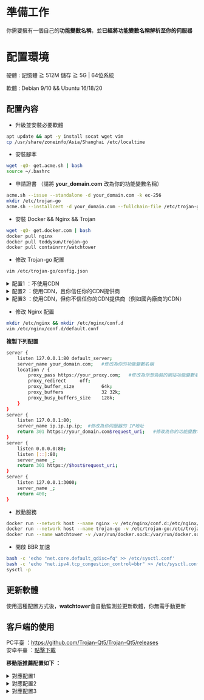 # 準備工作
你需要擁有一個自己的**功能變數名稱**，並**已經將功能變數名稱解析至你的伺服器**    
# 配置環境
硬體 : 記憶體 ≧ 512M 儲存 ≧ 5G | 64位系統			

軟體 : Debian 9/10 && Ubuntu 16/18/20
## 配置內容 
- 升級並安裝必要軟體   
```bash
apt update && apt -y install socat wget vim
cp /usr/share/zoneinfo/Asia/Shanghai /etc/localtime
```
- 安裝腳本 
```bash
wget -qO- get.acme.sh | bash 
source ~/.bashrc
```
- 申請證書 （請將 **your_domain.com** 改為你的功能變數名稱）  
```bash
acme.sh --issue --standalone -d your_domain.com -k ec-256
mkdir /etc/trojan-go
acme.sh --installcert -d your_domain.com --fullchain-file /etc/trojan-go/server.crt --key-file /etc/trojan-go/server.key --ecc
```
- 安裝 Docker && Nginx && Trojan     
```bash
wget -qO- get.docker.com | bash
docker pull nginx
docker pull teddysun/trojan-go
docker pull containrrr/watchtower
```
- 修改 Trojan-go 配置
```bash
vim /etc/trojan-go/config.json
```
<details>
<summary>配置1 ：不使用CDN</summary>

```bash
{
    "run_type": "server",
    "local_addr": "0.0.0.0",
    "local_port": 443,
    "remote_addr": "127.0.0.1",
    "remote_port": 80,
    "password": [
        "password0"  #修改為你設定的密碼
    ],
    "ssl": {
        "verify": true,
        "verify_hostname": true,
        "cert": "/etc/trojan-go/server.crt",
        "key": "/etc/trojan-go/server.key",
	"sni": "your_domain.com",    #修改為你的功能變數名稱
        "fallback_port": 3000 
    }
}
```
</details>

<details>
<summary>配置2 ：使用CDN，且你信任你的CDN提供商</summary>

```bash
{
    "run_type": "server",
    "local_addr": "0.0.0.0",
    "local_port": 443,
    "remote_addr": "127.0.0.1",
    "remote_port": 80,
    "password": [
        "password0"  #修改為你設定的密碼
    ],
    "ssl": {
        "verify": true,
        "verify_hostname": true,
        "cert": "/etc/trojan-go/server.crt",
        "key": "/etc/trojan-go/server.key",
	"sni": "your_domain.com",    #修改為你的功能變數名稱
        "fallback_port": 3000 
    },
    "websocket": {
    "enabled": true,
    "path": "/your_path",  #修改為你設定的路徑
    "host": "your_domain.com"   #修改為你的功能變數名稱
    }
}
```
</details>  

<details>
<summary>配置3 ：使用CDN，但你不信任你的CDN提供商（例如國內廠商的CDN）</summary>

```bash
{
    "run_type": "server",
    "local_addr": "0.0.0.0",
    "local_port": 443,
    "remote_addr": "127.0.0.1",
    "remote_port": 80,
    "password": [
        "password0"  #修改為你設定的密碼
    ],
    "ssl": {
        "verify": true,
        "verify_hostname": true,
        "cert": "/etc/trojan-go/server.crt",
        "key": "/etc/trojan-go/server.key",
	"sni": "your_domain.com",    #修改為你的功能變數名稱
        "fallback_port": 3000 
    },
    "websocket": {
    "enabled": true,
    "path": "/your_path",  #修改為你設定的路徑
    "host": "your_domain.com"   #修改為你的功能變數名稱
    },
    "shadowsocks": {
    "enabled": true,
    "method": "AES-128-GCM",
    "password": "password1"   #修改為另一個密碼，請勿與上方密碼一致
  }
}
```
</details>

- 修改 Nginx 配置  
```bash
mkdir /etc/nginx && mkdir /etc/nginx/conf.d
vim /etc/nginx/conf.d/default.conf
```
**複製下列配置**  
```bash
server {
    listen 127.0.0.1:80 default_server;
    server_name your_domain.com;   #修改為你的功能變數名稱
    location / {
        proxy_pass https://your_proxy.com;   #修改為你想偽裝的網站功能變數名稱，例如 https://unsplash.com/  
        proxy_redirect     off;
        proxy_buffer_size          64k; 
        proxy_buffers              32 32k; 
        proxy_busy_buffers_size    128k;  
    }
}
server {
    listen 127.0.0.1:80;
    server_name ip.ip.ip.ip;  #修改為你伺服器的 IP地址
    return 301 https://your_domain.com$request_uri;   #修改為你的功能變數名稱
}
server {
    listen 0.0.0.0:80;
    listen [::]:80;
    server_name _;
    return 301 https://$host$request_uri;
}
server {
	listen 127.0.0.1:3000;
	server_name _;
	return 400;
}
```
- 啟動服務  
```bash
docker run --network host --name nginx -v /etc/nginx/conf.d:/etc/nginx/conf.d --restart=always -d nginx
docker run --network host --name trojan-go -v /etc/trojan-go:/etc/trojan-go --restart=always -d teddysun/trojan-go
docker run --name watchtower -v /var/run/docker.sock:/var/run/docker.sock --restart unless-stopped -d containrrr/watchtower --cleanup
```
- 開啟 BBR 加速 
```bash
bash -c 'echo "net.core.default_qdisc=fq" >> /etc/sysctl.conf'
bash -c 'echo "net.ipv4.tcp_congestion_control=bbr" >> /etc/sysctl.conf'
sysctl -p
```
## 更新軟體
使用這種配置方式後，**watchtower**會自動監測並更新軟體，你無需手動更新

## 客戶端的使用 
PC平臺 ：https://github.com/Trojan-Qt5/Trojan-Qt5/releases   
安卓平臺 ：[點擊下載](https://github.com/charlieethan/firewall-proxy/releases/download/V0.7.7/Igniter-Go-v0.7.7.apk)			

**移動版推薦配置如下 ：**		
<details>
<summary>對應配置1</summary>

```bash
{
    "run_type": "client",
    "local_addr": "127.0.0.1",
    "local_port": 1080,
    "remote_addr": "your_domain",
    "remote_port": 443,
    "password": [
        "your_password"
    ],
    "ssl": {
        "verify": true,
	"verify_hostname": true,
        "sni": "your_domain",
        "session_ticket": true,
        "reuse_session": true,
        "fingerprint": "firefox"
    },
    "mux": {
        "enabled": true,
        "concurrency": 8,
        "idle_timeout": 60
    }
}
```
</details>

<details>
<summary>對應配置2</summary>

```bash
{
    "run_type": "client",
    "local_addr": "127.0.0.1",
    "local_port": 1080,
    "remote_addr": "your_domain",
    "remote_port": 443,
    "password": [
        "your_password"
    ],
    "ssl": {
        "verify": true,
	"verify_hostname": true,
        "sni": "your_domain",
        "session_ticket": true,
        "reuse_session": true,
        "fingerprint": "firefox"
    },
    "mux": {
        "enabled": true,
        "concurrency": 8,
        "idle_timeout": 60
    },
    "websocket": {
    "enabled": true,
    "path": "/your_path", 
    "hostname": "your_domain.com"  
    }
}
```
</details>

<details>
<summary>對應配置3</summary>

```bash
{
    "run_type": "client",
    "local_addr": "127.0.0.1",
    "local_port": 1080,
    "remote_addr": "your_domain",
    "remote_port": 443,
    "password": [
        "your_password"
    ],
    "ssl": {
        "verify": true,
	"verify_hostname": true,
        "sni": "your_domain",
        "session_ticket": true,
        "reuse_session": true,
        "fingerprint": "firefox"
    },
    "mux": {
        "enabled": true,
        "concurrency": 8,
        "idle_timeout": 60
    },
    "websocket": {
    "enabled": true,
    "path": "/your_path", 
    "hostname": "your_domain.com"  
    },
    "shadowsocks": {
    "enabled": true,
    "method": "AES-128-GCM",
    "password": "password1" 
  }
}
```
</details>
